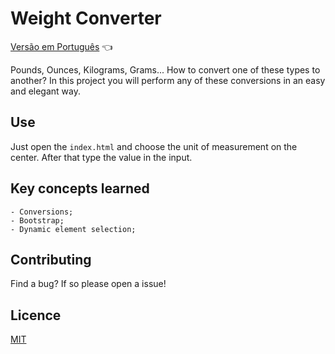 # Weight Converter

<a href="https://github.com/ItaloPussi/simpleProjectsJS/tree/master/weightConverter/readme.pt.md">Versão em Português</a> 👈

Pounds, Ounces, Kilograms, Grams... How to convert one of these types to another? 
In this project you will perform any of these conversions in an easy and elegant way.

## Use
Just open the ```index.html``` and choose the unit of measurement on the center. After that type the value in the input.

## Key concepts learned
	- Conversions;
	- Bootstrap;
	- Dynamic element selection;

## Contributing
Find a bug? If so please open a issue!

## Licence
[MIT](https://choosealicense.com/licenses/mit/)
